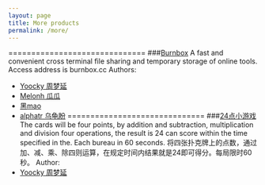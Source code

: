 ```yaml
---
layout: page
title: More products 
permalink: /more/
---
```

==============================
###[Burnbox](http://burnbox.cc)
A fast and convenient cross terminal file sharing and temporary storage of online tools.
Access address is burnbox.cc 
Authors:
* [Yoocky 周梦延](http://blog.yoocky.com)
* [Melonh 瓜瓜](http://75team.github.io/novaUI/)
* [黑mao](http://home.cnblogs.com/u/xiaoheimiaoer/)
* [alphatr 乌龟盼](https://blog.alphatr.com/)
==============================
###[24点小游戏](http://www.ishanku.com/index/detail?id=10000106)
The cards will be four points, by addition and subtraction, multiplication and division four operations, the result is 24 can score within the time specified in the. Each bureau in 60 seconds.
将四张扑克牌上的点数，通过加、减、乘、除四则运算，在规定时间内结果就是24即可得分。每局限时60秒。
Author:
* [Yoocky 周梦延](http://blog.yoocky.com)
